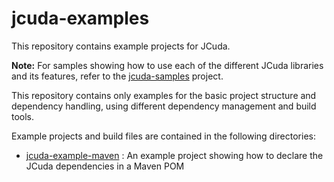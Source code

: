 # jcuda-examples

This repository contains example projects for JCuda.

**Note:** For samples showing how to use each of the different JCuda libraries
and its features, refer to the
[jcuda-samples](https://github.com/jcuda/jcuda-samples) project.

This repository contains only examples for the basic project structure and
dependency handling, using different dependency management and build tools.

Example projects and build files are contained in the following directories:

- [jcuda-example-maven](https://github.com/jcuda/jcuda-examples/jcuda-example-maven) :
  An example project showing how to declare the JCuda dependencies in a Maven POM

